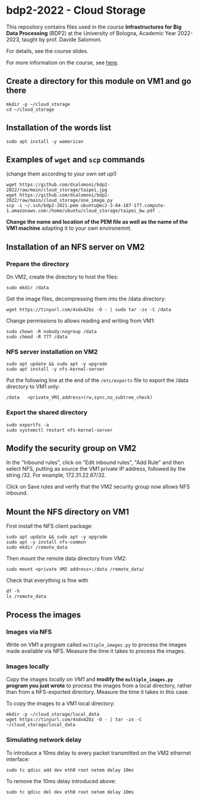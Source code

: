 # bdp2-2022 - Cloud Storage
This repository contains files used in the course <b>Infrastructures for Big Data Processing</b> (BDP2) at the University of Bologna, Academic Year 2022-2023, taught by prof. Davide Salomoni.

For details, see the course slides.

For more information on the course, see <a href=https://www.unibo.it/en/teaching/course-unit-catalogue/course-unit/2021/435337>here</a>.

## Create a directory for this module on VM1 and go there
```
mkdir -p ~/cloud_storage
cd ~/cloud_storage

```

## Installation of the words list
```
sudo apt install -y wamerican

```

## Examples of `wget` and `scp` commands

(change them according to your own set up!)
```
wget https://github.com/dsalomoni/bdp2-2022/raw/main/cloud_storage/taipei.jpg
wget https://github.com/dsalomoni/bdp2-2022/raw/main/cloud_storage/one_image.py
scp -i ~/.ssh/bdp2-2021.pem ubuntu@ec2-3-84-187-177.compute-1.amazonaws.com:/home/ubuntu/cloud_storage/taipei_bw.pdf .
```
__Change the name and location of the PEM file as well as the name of the VM1 machine__ adapting it to your own environemnt.

## Installation of an NFS server on VM2

### Prepare the directory

On VM2, create the directory to host the files:

```
sudo mkdir /data

```

Get the image files, decompressing them into the /data directory:

```
wget https://tinyurl.com/4sdx42bz -O - | sudo tar -zx -C /data

```

Change permissions to allows reading and writing from VM1:

```
sudo chown -R nobody:nogroup /data
sudo chmod -R 777 /data

```

### NFS server installation on VM2

```
sudo apt update && sudo apt -y upgrade
sudo apt install -y nfs-kernel-server

```

Put the following line at the end of the `/etc/exports` file to export the /data directory to VM1 only:

```
/data   <private_VM1_address>(rw,sync,no_subtree_check)
```

### Export the shared directory

```
sudo exportfs -a
sudo systemctl restart nfs-kernel-server

```

## Modify the security group on VM2

In the "Inbound rules", click on "Edit inbound rules", "Add Rule" and then select NFS, putting as source the VM1 private IP address, followed by the string /32. For example, 172.31.22.67/32. 

Click on Save rules and verify that the VM2 security group now allows NFS inbound.

## Mount the NFS directory on VM1

First install the NFS client package:
```
sudo apt update && sudo apt -y upgrade
sudo apt -y install nfs-common
sudo mkdir /remote_data

```

Then mount the remote data directory from VM2:
```
sudo mount <private VM2 address>:/data /remote_data/
```

Check that everything is fine with

```
df -h
ls /remote_data

```

## Process the images

### Images via NFS

Write on VM1 a program called `multiple_images.py` to process the images made available via NFS. Measure the time it takes to process the images.

### Images locally

Copy the images _locally on VM1_ and __modify the `multiple_images.py` program you just wrote__ to process the images from a local directory, rather than from a NFS-exported directory. Measure the time it takes in this case. 

To copy the images to a VM1 local directory:
```
mkdir -p ~/cloud_storage/local_data
wget https://tinyurl.com/4sdx42bz -O - | tar -zx -C ~/cloud_storage/local_data

```

### Simulating network delay

To introduce a 10ms delay to every packet transmitted on the VM2 ethernet interface:
```
sudo tc qdisc add dev eth0 root netem delay 10ms
```

To remove the 10ms delay introduced above:
```
sudo tc qdisc del dev eth0 root netem delay 10ms
```